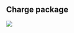 ## Charge package
![](https://www.plantuml.com/plantuml/png/RPBDgjim48NtUeeXou82tOPIKWBjggKa3n0cojGPOab67lToV_BkrmgH9JjQpdTcpf4qslQ2GGRRgWxD5Hk2tGL3G-yAmBJOzu_wL_13js0Gcm3G-i791lwr7cKajwdjDzaJXVx2tToahgf9EGWAvR10OtdEAhbS_4MEnNq2ldreNRHdc6OA4WTpufuiYw0pwL8EBMsWby2kcTrfJuQua-hT8pcXknxHcCYF_iLHA6m0UDHd00VnWTzGsBjPe8BoL5-q_fwo5QG5p67no54fnXKylVPyjBgfXSUK40ypxQWCZNprTRt-ithWYdCvN8frcsM3kgdfe_ummlzPNlDNFR1hMaeyziv9SjM1cujeNnx-sNTF3VSIxfk175AL8OPLbHGvfQao2SzasUpy47eg8qeUhUiFvRLUz6RldsYvpM_pg4UlfTNT9SbRSkV1jfy0)
